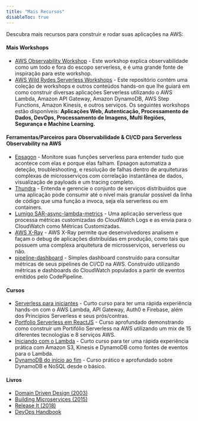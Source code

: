 ```yaml
---
title: "Mais Recursos"
disableToc: true
---
```


Descubra mais recursos para construir e rodar suas aplicações na AWS:

#### Mais Workshops

* [AWS Observability Workshop](https://observability.workshop.aws/) - Este workshop explica observabilidade como um todo e fora do escopo serverless, e é uma grande fonte de inspiração para este workshop.
* [AWS Wild Rydes Serverless Workshops](https://github.com/aws-samples/aws-serverless-workshops) - Este repositório contém uma coleção de workshops e outros conteúdos hands-on que lhe guiará em como construir diversas aplicações Serverless utilizando o AWS Lambda, Amazon API Gateway, Amazon DynamoDB, AWS Step Functions, Amazon Kinesis, e outros serviços. Os seguintes workshops estão disponíveis: **Aplicações Web, Autenticação, Processamento de Dados, DevOps, Processamento de Imagens, Multi Regiões, Segurança e Machine Learning.**

#### Ferramentas/Parceiros para Observabilidade & CI/CD para Serverless Observability na AWS

* [Epsagon](https://epsagon.com/serverless-observability) - Monitore suas funções serverless para entender tudo que acontece com elas e porque elas falham. Epsagon automatiza a deteção, troubleshooting, e resolução de falhas dentro de arquiteturas complexas de microsserviços com correlação instantânea de dados, visualização de payloads e um tracing completo.
* [Thundra](https://www.thundra.io/) - Entenda e gerencie o conjunto de serviços distribuidos que uma aplicação pode consumir até o nível mais granular possível da linha de código que uma função a invoca, seja ela serverless ou em containers.
* [Lumigo SAR-async-lambda-metrics](https://github.com/lumigo/SAR-async-lambda-metrics) - Uma aplicação serverless que processa métricas customizadas do CloudWatch Logs e as envia para o CloudWatch como Métricas Customizadas.
* [AWS X-Ray](https://aws.amazon.com/xray/) - AWS X-Ray permite que desenvolvedores analisem e façam o debug de aplicações distribuídas em produção, como tais que possuem uma complexa arquitetura de microsserviços, serverless ou não.
* [pipeline-dashboard](https://github.com/stelligent/pipeline-dashboard) - Simples dashboard construído para consultar métricas de seus pipelines de CI/CD na AWS. Construído utilizando  métricas e dashboards do CloudWatch populados a partir de eventos emitidos pelo CodePipeline.

#### Cursos

* [Serverless para iniciantes](https://acloud.guru/learn/serverless-for-beginners) - Curto curso para ter uma rápida experiência hands-on com o AWS Lambda, API Gateway, Auth0 e Firebase, além dos Principios Serverless e seus prós/contras.
* [Portfolio Serverless em ReactJS](https://acloud.guru/learn/serverless-portfolio-with-react) - Curso aprofundado demonstrando como construir um Portifólio Serverless na AWS utilizando um mix de 15 diferentes tecnologias e 8 serviços AWS.
* [Iniciando com o Lambda](https://acloud.guru/learn/aws-lambda) - Curto curso para ter uma rápida experiência prática com Amazon S3, Kinesis e DynamoDB como fontes de eventos para o Lambda.
* [DynamoDB do início ao fim](https://acloud.guru/learn/aws-dynamodb) - Curso prático e aprofundado sobre DynamoDB e NoSQL desde o básico.

#### Livros

* [Domain Driven Design (2003)](https://www.amazon.co.uk/Domain-Driven-Design-Tackling-Complexity-Software/dp/0321125215/ref=sr_1_1)
* [Building Microservices (2015)](https://www.amazon.co.uk/Building-Microservices-Sam-Newman/dp/1491950358/ref=pd_bxgy_14_img_3)
* [Release It (2018)](https://www.amazon.com/Release-Design-Deploy-Production-Ready-Software/dp/1680502395/ref=dp_ob_title_bk)
* [DevOps Handbook](https://www.amazon.co.uk/Devops-Handbook-World-Class-Reliability-Organizations/dp/1942788002/ref=sr_1_1)
